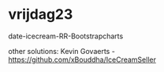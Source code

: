 # vrijdag23
date-icecream-RR-Bootstrapcharts

other solutions: 
Kevin Govaerts - https://github.com/xBouddha/IceCreamSeller

